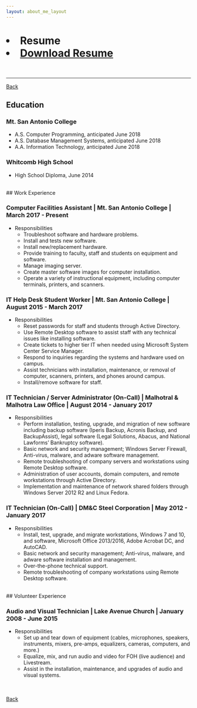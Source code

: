 ```yaml
---
layout: about_me_layout
---
```


<h1>
    <li class="align-left">Resume</li>
    <li class="align-right"><a href="/">Download Resume</a></li> <!-- add file for download-->
</h1><br>

* * *

[Back](/about-me)

## Education

### Mt. San Antonio College

*   A.S. Computer Programming, anticipated June 2018
*   A.S. Database Management Systems, anticipated June 2018
*   A.A. Information Technology, anticipated June 2018

### Whitcomb High School

*   High School Diploma, June 2014

<br>
## Work Experience

### **Computer Facilities Assistant** | Mt. San Antonio College | March 2017 - Present
- Responsibilities
    - Troubleshoot software and hardware problems.
    - Install and tests new software.
    - Install new/replacement hardware.
    -  Provide training to faculty, staff and students on equipment and software.
    - Manage imaging server.
    - Create master software images for computer installation.
    - Operate a variety of instructional equipment, including computer terminals, printers, and scanners.

### **IT Help Desk Student Worker** | Mt. San Antonio College | August 2015 - March 2017
- Responsibilities
    - Reset passwords for staff and students through Active Directory.
    - Use Remote Desktop software to assist staff with any technical issues like installing software.
    - Create tickets to higher tier IT when needed using Microsoft System Center Service Manager.
    - Respond to inquiries regarding the systems and hardware used on campus.
    - Assist technicians with installation, maintenance, or removal of computer, scanners, printers, and phones around campus.
    - Install/remove software for staff.

### **IT Technician / Server Administrator (On-Call)** | Malhotral & Malhotra Law Office | August 2014 - January 2017
- Responsibilities
    - Perform installation, testing, upgrade, and migration of new software including backup software (Iperis Backup, Acronis Backup, and BackupAssist), legal software (Legal Solutions, Abacus, and National Lawforms’ Bankruptcy software). 
    - Basic network and security management; Windows Server Firewall, Anti-virus, malware, and adware software management.
    - Remote troubleshooting of company servers and workstations using Remote Desktop software.
    - Administration of user accounts, domain computers, and remote workstations through Active Directory.
    - Implementation and maintenance of network shared folders through Windows Server 2012 R2 and Linux Fedora.

### **IT Technician (On-Call)** | DM&C Steel Corporation | May 2012 - January 2017
- Responsibilities
    - Install, test, upgrade, and migrate workstations, Windows 7 and 10, and software, Microsoft Office 2013/2016, Adobe Acrobat DC, and AutoCAD.
    - Basic network and security management; Anti-virus, malware, and adware software installation and management.
    - Over-the-phone technical support.
    - Remote troubleshooting of company workstations using Remote Desktop software.

<br>
## Volunteer Experience

### **Audio and Visual Technician** | Lake Avenue Church | January 2008 - June 2015
- Responsibilities
    - Set up and tear down of equipment (cables, microphones, speakers, instruments, mixers, pre-amps, equalizers, cameras, computers, and more.)
    - Equalize, mix, and run audio and video for FOH (live audience) and Livestream. 
    - Assist in the installation, maintenance, and upgrades of audio and visual systems. 



<br><br>
[Back](about-me)
